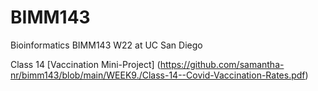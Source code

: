 # BIMM143
Bioinformatics BIMM143 W22 at UC San Diego

Class 14 [Vaccination Mini-Project] (https://github.com/samantha-nr/bimm143/blob/main/WEEK9./Class-14--Covid-Vaccination-Rates.pdf)

